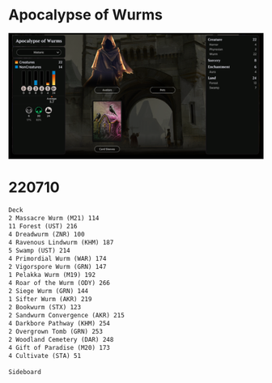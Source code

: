 # Apocalypse of Wurms

<table style="background-color:black;">
    <tr>
        <td>
            <img src="../Resources/Apocalypse-of-Wurms-details.png" width="1000">
        </td>
    </tr>
</table> 

# 220710
```
Deck
2 Massacre Wurm (M21) 114
11 Forest (UST) 216
4 Dreadwurm (ZNR) 100
4 Ravenous Lindwurm (KHM) 187
5 Swamp (UST) 214
4 Primordial Wurm (WAR) 174
2 Vigorspore Wurm (GRN) 147
1 Pelakka Wurm (M19) 192
4 Roar of the Wurm (ODY) 266
2 Siege Wurm (GRN) 144
1 Sifter Wurm (AKR) 219
2 Bookwurm (STX) 123
2 Sandwurm Convergence (AKR) 215
4 Darkbore Pathway (KHM) 254
2 Overgrown Tomb (GRN) 253
2 Woodland Cemetery (DAR) 248
4 Gift of Paradise (M20) 173
4 Cultivate (STA) 51

Sideboard
```